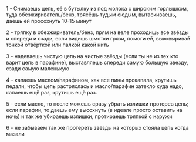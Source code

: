 1 - Снимаешь цепь, её в бутылку из под молока с широким горлышком, туда обезжириватель/бенз, трясёшь тудым сюдым, вытаскиваешь, даешь ей просохнуть 10-15 минут

2 - тряпку в обезжириватель/бенз, прям на веле проходишь все звёзды и спереди и сзади, если видишь шмотки грязи, помоги ей, выковыривай тонкой отвёрткой или палкой какой нить

3 - надеваешь чистую цепь на чистые звёзды (если ты не из тех кто варит цепь в парафине), выставляешь спереди самую большую звезду, сзади самую маленькую

4 - капаешь маслом/парафином, как все пины прокапала, крутишь педали, чтобы цепь растряслась и масло/парафин затекло куда надо, капаешь ещё раз, крутишь ещё раз.

5 - если масло, то после можешь сразу убрать излишки протерев цепь; если парафин, то даешь ему высохнуть (в идеале просто оставить на ночь) и так же убираешь излишки, протираешь тряпкой с наружи

6 - не забываем так же протереть звёзды на которых стояла цепь когда мазали
